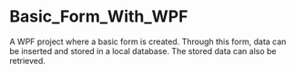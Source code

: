 # Basic_Form_With_WPF
A WPF project where a basic form is created. Through this form, data can be inserted and stored in a local database. The stored data can also be retrieved.
